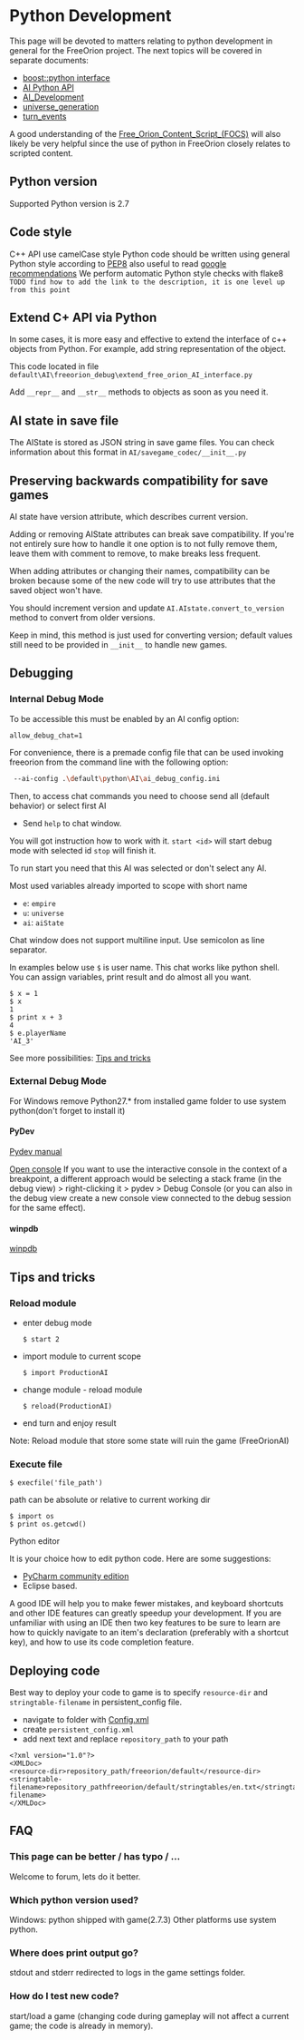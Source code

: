# Python Development
This page will be devoted to matters relating to
python development in general for the FreeOrion project.
The next topics will be covered in separate documents:
- [boost::python interface](boost.md)
- [AI Python API](http://www.freeorion.org/index.php/AI_Python_API)
- [AI_Development](http://www.freeorion.org/index.php/Python_Development)
- [universe_generation](http://www.freeorion.org/index.php/Universe_Creation)
- [turn_events](turn_events.md)

A good understanding of the [Free_Orion_Content_Script_(FOCS)](http://www.freeorion.org/index.php/Free_Orion_Content_Script_(FOCS))
will also likely be very helpful since the use of python in FreeOrion
closely relates to scripted content.


## Python version
Supported Python version is 2.7

## Code style
C++ API use camelCase style
Python code should be written using general Python style
according to [PEP8](https://www.python.org/dev/peps/pep-0008/)
also useful to read [google recommendations](https://google-styleguide.googlecode.com/svn/trunk/pyguide.html)
We perform automatic Python style checks with flake8
`TODO find how to add the link to the description, it is one level up from this point`


## Extend C+ API via Python
In some cases, it is more easy and effective to extend
the interface of c++ objects from Python.
For example, add string representation of the object.

This code located in file `default\AI\freeorion_debug\extend_free_orion_AI_interface.py`

Add `__repr__` and `__str__` methods to objects as soon as you need it.

## AI state in save file
The AIState is stored as JSON string in save game files.
You can check information about this format in `AI/savegame_codec/__init__.py`

## Preserving backwards compatibility for save games
AI state have version attribute, which describes current version.

Adding or removing AIState attributes can
break save compatibility. If you're not entirely sure
how to handle it one option is to not fully remove them,
leave them with comment to remove, to make breaks less frequent.

When adding attributes or changing their names,
compatibility can be broken because some of the new code will try
to use attributes that the saved object won't have.

You should increment version and update `AI.AIstate.convert_to_version`
method to convert from older versions.

Keep in mind, this method is just used for converting version;
default values still need to be provided in `__init__` to
handle new games.


## Debugging
### Internal Debug Mode
To be accessible this must be enabled by an AI config option:

```#!ini
allow_debug_chat=1
```

For convenience, there is a premade config file that can be used
invoking freeorion from the command line with the following option:

```bash
 --ai-config .\default\python\AI\ai_debug_config.ini
```

Then, to access chat commands you need to choose send all
(default behavior) or select first AI
- Send `help` to chat window.

You will got instruction how to work with it.
`start <id>` will start debug mode with selected id `stop` will finish it.

To run start you need that this AI was selected or don't select any AI.

Most used variables already imported to scope with short name

- `e`: `empire`
- `u`: `universe`
- `ai`: `aiState`

Chat window does not support multiline input. Use semicolon as line separator.

In examples below use `$` is user name.
This chat works like python shell. You can assign variables,
print result and do almost all you want.

```
$ x = 1
$ x
1
$ print x + 3
4
$ e.playerName
'AI_3'
```

See more possibilities: [Tips and tricks](#tips-and-tricks)

### External Debug Mode
For Windows remove Python27.* from installed game folder to use system python(don't forget to install it)

#### PyDev
[Pydev manual](http://pydev.org/manual_adv_remote_debugger.html)

[Open console](http://stackoverflow.com/questions/25018869/pydev-how-to-invoke-debugging-specific-command-from-console-with-breakpoints/25065948#25065948)
If you want to use the interactive console
in the context of a breakpoint, a different approach would be
selecting a stack frame (in the debug view) > right-clicking it >
pydev > Debug Console
(or you can also in the debug view create a new console view
connected to the debug session for the same effect).

#### winpdb
[winpdb](http://winpdb.org/)

## Tips and tricks
### Reload module
- enter debug mode
    ```
    $ start 2
    ```

- import module to current scope
    ```
    $ import ProductionAI
    ```

- change module - reload module
   ```
   $ reload(ProductionAI)
   ```

- end turn and enjoy result

Note: Reload module that store some state will ruin the game (FreeOrionAI)

### Execute file
```
$ execfile('file_path')
```

path can be absolute or relative to current working dir

```
$ import os
$ print os.getcwd()
```

Python editor

It is your choice how to edit python code. Here are some suggestions:

- [PyCharm community edition](https://www.jetbrains.com/pycharm/download/)
- Eclipse based.

A good IDE will help you to make fewer mistakes,
and keyboard shortcuts and other IDE features can greatly speedup
your development. If you are unfamiliar with using an IDE then
two key features to be sure to learn are how to
quickly navigate to an item's declaration
(preferably with a shortcut key),
and how to use its code completion feature.

## Deploying code
Best way to deploy your code to game is to specify
`resource-dir` and `stringtable-filename` in persistent_config file.

- navigate to folder with [Config.xml](http://www.freeorion.org/index.php/Config.xml)
- create `persistent_config.xml`
- add next text and replace `repository_path` to your path

```#!xml
<?xml version="1.0"?>
<XMLDoc>
<resource-dir>repository_path/freeorion/default</resource-dir>
<stringtable-filename>repository_pathfreeorion/default/stringtables/en.txt</stringtable-filename>
</XMLDoc>
```

## FAQ
### This page can be better / has typo / ...
Welcome to forum, lets do it better.

### Which python version used?
Windows: python shipped with game(2.7.3) Other platforms use system python.

### Where does print output go?
stdout and stderr redirected to logs in the game settings folder.

### How do I test new code?
start/load a game (changing code during gameplay will not
affect a current game; the code is already in memory).
